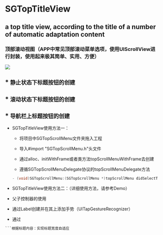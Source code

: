 # SGTopTitleView
## a top title view, according to the title of a number of automatic adaptation content
### 顶部滚动视图（APP中常见顶部滚动菜单选项，使用UIScrollView进行封装，使用起来极其简单、实用、方便）

![](https://github.com/kingsic/SGTopTitleView/raw/master/Gif/Untitled.gif)

## * `静止状态下标题按钮的创建`<br>
## * `滚动状态下标题按钮的创建`<br>
## * `导航栏上标题按钮的创建`<br>

* SGTopTitleView使用方法一：

  * 将项目中SGTopScrollMenu文件夹拖入工程

  * 导入#import "SGTopScrollMenu.h"头文件

  * 通过alloc、initWithFrame或者类方法topScrollMenuWithFrame去创建

  * 遵循SGTopScrollMenuDelegate协议的topScrollMenuDelegate方法
  ```Objective-C
  - (void)SGTopScrollMenu:(SGTopScrollMenu *)topScrollMenu didSelectTitleAtIndex:(NSInteger)index；
  ```
  
* SGTopTitleView使用方法二：（详细使用方法，请参考Demo）

* 父子控制器的使用

* 通过Label创建并在其上添加手势（UITapGestureRecognizer）

* 通过 
```Objective-C - (CGRect)boundingRectWithSize:(CGSize)size options:(NSStringDrawingOptions)options attributes:(nullable NSDictionary *)attributes context:(nullable NSStringDrawingContext *)context;
```根据标题内容：实现标题宽度自适应
